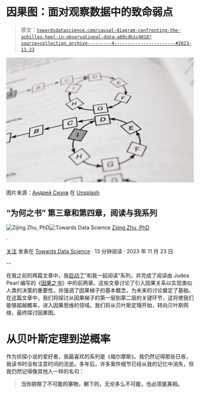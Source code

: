 # 因果图：面对观察数据中的致命弱点

> 原文：[`towardsdatascience.com/causal-diagram-confronting-the-achilles-heel-in-observational-data-a69cdb1c4818?source=collection_archive---------4-----------------------#2023-11-23`](https://towardsdatascience.com/causal-diagram-confronting-the-achilles-heel-in-observational-data-a69cdb1c4818?source=collection_archive---------4-----------------------#2023-11-23)

![](img/78fda415395cbc77039ad581796f620e.png)

图片来源：[Андрей Сизов](https://unsplash.com/@alpridephoto?utm_source=medium&utm_medium=referral) 在 [Unsplash](https://unsplash.com/?utm_source=medium&utm_medium=referral)

## “为何之书” 第三章和第四章，阅读与我系列

[](https://zzhu17.medium.com/?source=post_page-----a69cdb1c4818--------------------------------)![Zijing Zhu, PhD](https://zzhu17.medium.com/?source=post_page-----a69cdb1c4818--------------------------------)[](https://towardsdatascience.com/?source=post_page-----a69cdb1c4818--------------------------------)![Towards Data Science](https://towardsdatascience.com/?source=post_page-----a69cdb1c4818--------------------------------) [Zijing Zhu, PhD](https://zzhu17.medium.com/?source=post_page-----a69cdb1c4818--------------------------------)

·

[关注](https://medium.com/m/signin?actionUrl=https%3A%2F%2Fmedium.com%2F_%2Fsubscribe%2Fuser%2F7d83c09fb5d4&operation=register&redirect=https%3A%2F%2Ftowardsdatascience.com%2Fcausal-diagram-confronting-the-achilles-heel-in-observational-data-a69cdb1c4818&user=Zijing+Zhu%2C+PhD&userId=7d83c09fb5d4&source=post_page-7d83c09fb5d4----a69cdb1c4818---------------------post_header-----------) 发表在 [Towards Data Science](https://towardsdatascience.com/?source=post_page-----a69cdb1c4818--------------------------------) · 13 分钟阅读 · 2023 年 11 月 23 日

--

[](https://medium.com/m/signin?actionUrl=https%3A%2F%2Fmedium.com%2F_%2Fbookmark%2Fp%2Fa69cdb1c4818&operation=register&redirect=https%3A%2F%2Ftowardsdatascience.com%2Fcausal-diagram-confronting-the-achilles-heel-in-observational-data-a69cdb1c4818&source=-----a69cdb1c4818---------------------bookmark_footer-----------)

在我之前的两篇文章中，我[启动了](https://medium.com/towards-data-science/read-with-me-a-causality-book-club-edd7085d6ae6)“和我一起阅读”系列，并完成了阅读由 Judea Pearl 编写的《[因果之书](https://www.amazon.com/Book-Why-Science-Cause-Effect/dp/046509760X)》中的前两章。这些文章讨论了引入因果关系以实现类似人类的决策的重要性，并强调了因果梯子的基本概念，为未来的讨论奠定了基础。在这篇文章中，我们将探讨从因果梯子的第一层到第二层的关键环节，这将使我们能够超越概率，进入因果思维的领域。我们将从贝叶斯定理开始，转向贝叶斯网络，最终探讨因果图。

# 从贝叶斯定理到逆概率

作为侦探小说的爱好者，我最喜欢的系列是《福尔摩斯》。我仍然记得那些日夜，我读书时没有注意时间的流逝。多年后，许多案件细节已经从我的记忆中消失，但我仍然记得像其他人一样的名句：

> **当你排除了不可能的事物，剩下的，无论多么不可能，也必须是真相。**
